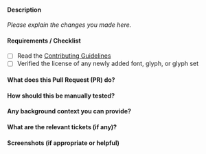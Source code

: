 
#### Description

_Please explain the changes you made here._

#### Requirements / Checklist

- [ ] Read the [Contributing Guidelines](https://github.com/ryanoasis/nerd-fonts/blob/-/contributing.md)
- [ ] Verified the license of any newly added font, glyph, or glyph set

#### What does this Pull Request (PR) do?

#### How should this be manually tested?

#### Any background context you can provide?

#### What are the relevant tickets (if any)?

#### Screenshots (if appropriate or helpful)
